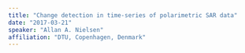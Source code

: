 ```yaml
---
title: "Change detection in time-series of polarimetric SAR data"
date: "2017-03-21"
speaker: "Allan A. Nielsen"
affiliation: "DTU, Copenhagen, Denmark"
---
```


